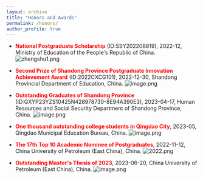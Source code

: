 ```yaml
---
layout: archive
title: "Honors and Awards"
permalink: /honors/
author_profile: true
---
```


* **<font color=red>National Postgraduate Scholarship</font>** (ID:SSY202208819), 2022-12, Ministry of Education of the People's Republic of China.
![zhengshu1.png](https://i.postimg.cc/7Yt0xKDh/zhengshu1.png?width=50%)
<style>
    img[alt="box"]{
        width:100px;
    }
</style>


* **<font color=red>Second Prize of Shandong Province Postgraduate Innovation Achievement Award</font>** (ID:2022CXCG101), 2022-12-30, Shandong Provincial Department of Education, China.
![image.png](https://i.postimg.cc/PfwXZgVF/image.png)

* **<font color=red>Outstanding Graduates of Shandong Province</font>** (ID:GXYP23YZS10425N428978730-8E94A390E3), 2023-04-17, Human Resources and Social Security Department of Shandong Province, China.
![image.png](https://i.postimg.cc/m24s9tHt/image.png)

* **<font color=red>One thousand outstanding college students in Qingdao City</font>**, 2023-05, Qingdao Municipal Education Bureau, China.
![image.png](https://i.postimg.cc/9QJCCCzz/image.png)

* **<font color=red>The 17th Top 10 Academic Nominee of Postgraduates</font>**, 2022-11-12, China University of Petroleum (East China), China.
![2022.png](https://i.postimg.cc/y6gdjgxj/2022.png)

* **<font color=red>Outstanding Master's Thesis of 2023</font>**, 2023-06-20, China University of Petroleum (East China), China.
![image.png](https://i.postimg.cc/NfCdcnBB/image.png)

